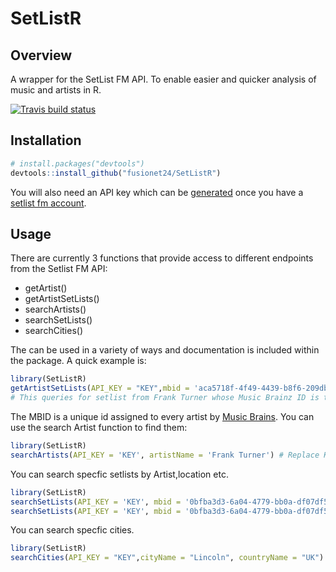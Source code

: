 # SetListR

Overview
--------

A wrapper for the SetList FM API. To enable easier and quicker analysis of music and artists in R.

  [![Travis build status](https://travis-ci.org/fusionet24/SetListR.svg?branch=master)](https://travis-ci.org/fusionet24/SetListR)

Installation
------------

``` r
# install.packages("devtools")
devtools::install_github("fusionet24/SetListR")
```

You will also need an API key which can be [generated](https://www.setlist.fm/settings/api) once you have a [setlist fm account](https://www.setlist.fm/signup). 

Usage
-----

There are currently 3 functions that provide access to different endpoints from the Setlist FM API:
- getArtist()
- getArtistSetLists()
- searchArtists()
- searchSetLists()
- searchCities()

The can be used in a variety of ways and documentation is included within the package. A quick example is:
``` r
library(SetListR)
getArtistSetLists(API_KEY = "KEY",mbid = 'aca5718f-4f49-4439-b8f6-209db3f11757') # Replace KEY with your API KEY!
# This queries for setlist from Frank Turner whose Music Brainz ID is the above Unique Indentifer
```

The MBID is a unique id assigned to every artist by [Music Brains](https://musicbrainz.org/). You can use the search Artist function to find them:
``` r
library(SetListR)
searchArtists(API_KEY = 'KEY', artistName = 'Frank Turner') # Replace KEY with your API KEY!
```
You can search specfic setlists by Artist,location etc.
``` r
library(SetListR)
searchSetLists(API_KEY = 'KEY', mbid = '0bfba3d3-6a04-4779-bb0a-df07df5b0558', countryCode = 'USA')
searchSetLists(API_KEY = 'KEY', mbid = '0bfba3d3-6a04-4779-bb0a-df07df5b0558', cityName ='Lincoln') # Replace KEY with your API KEY!
```

You can search specfic cities.
``` r
library(SetListR)
searchCities(API_KEY = "KEY",cityName = "Lincoln", countryName = "UK") # Replace KEY with your API KEY!
```
